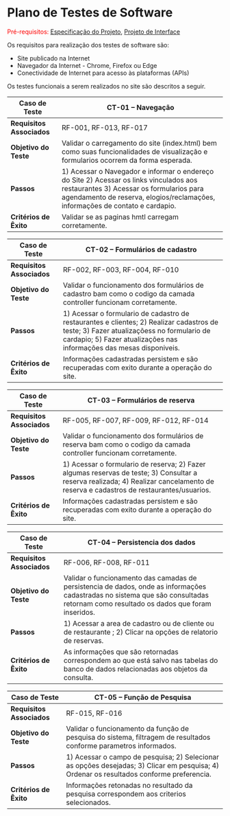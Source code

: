 # Plano de Testes de Software

<span style="color:red">Pré-requisitos: <a href="2-Especificação do Projeto.md"> Especificação do Projeto</a></span>, <a href="3-Projeto de Interface.md"> Projeto de Interface</a>

Os requisitos para realização dos testes de software são:

- Site publicado na Internet
- Navegador da Internet - Chrome, Firefox ou Edge
- Conectividade de Internet para acesso às plataformas (APIs)

Os testes funcionais a serem realizados no site são descritos a seguir.

| **Caso de Teste** | **CT-01 – Navegação** |
| --- | --- |
| **Requisitos Associados** | RF-001, RF-013, RF-017 |
| **Objetivo do Teste** | Validar o carregamento do site (index.html) bem como suas funcionalidades de visualização e formularios ocorrem da forma esperada.|
| **Passos** | 1) Acessar o Navegador e informar o endereço do Site 2) Acessar os links vinculados aos restaurantes 3) Acessar os formularios para agendamento de reserva, elogios/reclamações, informações de contato e cardapio. |
| **Critérios de Êxito** | Validar se as paginas hmtl carregam corretamente. |

| **Caso de Teste** | **CT-02 – Formulários de cadastro** |
| --- | --- |
| **Requisitos Associados** | RF-002, RF-003, RF-004, RF-010  |
| **Objetivo do Teste** | Validar o funcionamento dos formulários de cadastro bam como o codigo da camada controller funcionam corretamente. |
| **Passos** | 1) Acessar o formulario de cadastro de restaurantes e clientes; 2) Realizar cadastros de teste; 3) Fazer atualizaçõess no formulario de cardapio; 5) Fazer atualizações nas informações das mesas disponiveis. |
| **Critérios de Êxito** | Informações cadastradas persistem e são recuperadas com exito durante a operação do site. |

| **Caso de Teste** | **CT-03 – Formulários de reserva** |
| --- | --- |
| **Requisitos Associados** | RF-005, RF-007, RF-009, RF-012, RF-014  |
| **Objetivo do Teste** | Validar o funcionamento dos formulários de reserva bam como o codigo da camada controller funcionam corretamente. |
| **Passos** | 1) Acessar o formulario de reserva; 2) Fazer algumas reservas de teste; 3) Consultar a reserva realizada; 4) Realizar cancelamento de reserva e cadastros de restaurantes/usuarios. |
| **Critérios de Êxito** | Informações cadastradas persistem e são recuperadas com exito durante a operação do site. |

| **Caso de Teste** | **CT-04 – Persistencia dos dados** |
| --- | --- |
| **Requisitos Associados** | RF-006, RF-008, RF-011 |
| **Objetivo do Teste** | Validar o funcionamento das camadas de persistencia de dados, onde as informações cadastradas no sistema que são consultadas retornam como resultado os dados que foram inseridos.  |
| **Passos** | 1) Acessar a area de cadastro ou de cliente ou de restaurante ; 2) Clicar na opções de relatorio de reservas. |
| **Critérios de Êxito** | As informações que são retornadas correspondem ao que está salvo nas tabelas do banco de dados relacionadas aos objetos da consulta. |

| **Caso de Teste** | **CT-05 – Função de Pesquisa** |
| --- | --- |
| **Requisitos Associados** | RF-015, RF-016 |
| **Objetivo do Teste** | Validar o funcionamento da função de pesquisa do sistema, filtragem de resultados conforme parametros informados. |
| **Passos** | 1) Acessar o campo de pesquisa; 2) Selecionar as opções desejadas; 3) Clicar em pesquisa; 4) Ordenar os resultados conforme preferencia. |
| **Critérios de Êxito** | Informações retonadas no resultado da pesquisa correspondem aos criterios selecionados. |

